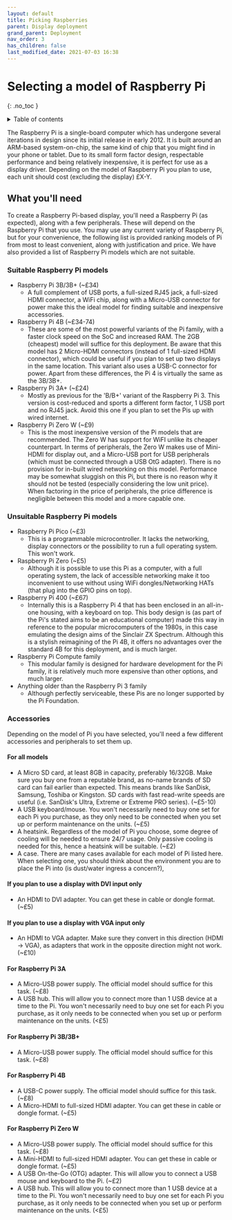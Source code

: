 ```yaml
---
layout: default
title: Picking Raspberries
parent: Display deployment
grand_parent: Deployment
nav_order: 3
has_children: false
last_modified_date: 2021-07-03 16:38
---
```


# Selecting a model of Raspberry Pi
{: .no_toc }

<details close markdown="block">
  <summary>
    Table of contents
  </summary>
  {: .text-delta }
1. TOC
{:toc}
</details>

The Raspberry Pi is a single-board computer which has undergone several iterations in design since its initial release in early 2012. It is built around an ARM-based system-on-chip, the same kind of chip that you might find in your phone or tablet. Due to its small form factor design, respectable performance and being relatively inexpensive, it is perfect for use as a display driver. Depending on the model of Raspberry Pi you plan to use, each unit should cost (excluding the display) £X-Y.

## What you'll need

To create a Raspberry Pi-based display, you'll need a Raspberry Pi (as expected), along with a few peripherals. These will depend on the Raspberry Pi that you use. You may use any current variety of Raspberry Pi, but for your convenience, the following list is provided ranking models of Pi from most to least convenient, along with justification and price. We have also provided a list of Raspberry Pi models which are not suitable.

### Suitable Raspberry Pi models
- Raspberry Pi 3B/3B+ (~£34)
  - A full complement of USB ports, a full-sized RJ45 jack, a full-sized HDMI connector, a WiFi chip, along with a Micro-USB connector for power make this the ideal model for finding suitable and inexpensive accessories.
- Raspberry Pi 4B (~£34-74)
  - These are some of the most powerful variants of the Pi family, with a faster clock speed on the SoC and increased RAM. The 2GB (cheapest) model will suffice for this deployment. Be aware that this model has 2 Micro-HDMI connectors (instead of 1 full-sized HDMI connector), which could be useful if you plan to set up two displays in the same location. This variant also uses a USB-C connector for power. Apart from these differences, the Pi 4 is virtually the same as the 3B/3B+.
- Raspberry Pi 3A+ (~£24)
  - Mostly as previous for the 'B/B+' variant of the Raspberry Pi 3. This version is cost-reduced and sports a different form factor, 1 USB port and no RJ45 jack. Avoid this one if you plan to set the Pis up with wired internet.
- Raspberry Pi Zero W (~£9)
  - This is the most inexpensive version of the Pi models that are recommended. The Zero W has support for WiFI unlike its cheaper counterpart. In terms of peripherals, the Zero W makes use of Mini-HDMI for display out, and a Micro-USB port for USB peripherals (which must be connected through a USB OtG adapter). There is no provision for in-built wired networking on this model. Performance may be somewhat sluggish on this Pi, but there is no reason why it should not be tested (especially considering the low unit price). When factoring in the price of peripherals, the price difference is negligible between this model and a more capable one.


### Unsuitable Raspberry Pi models
- Raspberry Pi Pico (~£3)
  - This is a programmable microcontroller. It lacks the networking, display connectors or the possibility to run a full operating system. This won't work.
- Raspberry Pi Zero (~£5)
  - Although it is possible to use this Pi as a computer, with a full operating system, the lack of accessible networking make it too inconvenient to use without using WiFi dongles/Networking HATs (that plug into the GPIO pins on top).
- Raspberry Pi 400 (~£67)
  - Internally this is a Raspberry Pi 4 that has been enclosed in an all-in-one housing, with a keyboard on top. This body design is (as part of the Pi's stated aims to be an educational computer) made this way in reference to the popular microcomputers of the 1980s, in this case emulating the design aims of the Sinclair ZX Spectrum. Although this is a stylish reimagining of the Pi 4B, it offers no advantages over the standard 4B for this deployment, and is much larger.
- Raspberry Pi Compute family
  - This modular family is designed for hardware development for the Pi family, it is relatively much more expensive than other options, and much larger.
- Anything older than the Raspberry Pi 3 family
  - Although perfectly serviceable, these Pis are no longer supported by the Pi Foundation.

### Accessories

Depending on the model of Pi you have selected, you'll need a few different accessories and peripherals to set them up.

#### For all models

- A Micro SD card, at least 8GB in capacity, preferably 16/32GB. Make sure you buy one from a reputable brand, as no-name brands of SD card can fail earlier than expected. This means brands like SanDisk, Samsung, Toshiba or Kingston. SD cards with fast read-write speeds are useful (i.e. SanDisk's Ultra, Extreme or Extreme PRO series). (~£5-10)
- A USB keyboard/mouse. You won't necessarily need to buy one set for each Pi you purchase, as they only need to be connected when you set up or perform maintenance on the units. (~£5)
- A heatsink. Regardless of the model of Pi you choose, some degree of cooling will be needed to ensure 24/7 usage. Only passive cooling is needed for this, hence a heatsink will be suitable. (~£2)
- A case. There are many cases available for each model of Pi listed here. When selecting one, you should think about the environment you are to place the Pi into (is dust/water ingress a concern?), 

#### If you plan to use a display with DVI input only

- An HDMI to DVI adapter. You can get these in cable or dongle format. (~£5)

#### If you plan to use a display with VGA input only

- An HDMI to VGA adapter. Make sure they convert in this direction (HDMI → VGA), as adapters that work in the opposite direction might not work. (~£10)

#### For Raspberry Pi 3A

- A Micro-USB power supply. The official model should suffice for this task. (~£8)
- A USB hub. This will allow you to connect more than 1 USB device at a time to the Pi. You won't necessarily need to buy one set for each Pi you purchase, as it only needs to be connected when you set up or perform maintenance on the units. (<£5)

#### For Raspberry Pi 3B/3B+

- A Micro-USB power supply. The official model should suffice for this task. (~£8)

#### For Raspberry Pi 4B

- A USB-C power supply. The official model should suffice for this task. (~£8)
- A Micro-HDMI to full-sized HDMI adapter. You can get these in cable or dongle format. (~£5)

#### For Raspberry Pi Zero W

- A Micro-USB power supply. The official model should suffice for this task. (~£8)
- A Mini-HDMI to full-sized HDMI adapter. You can get these in cable or dongle format. (~£5)
- A USB On-the-Go (OTG) adapter. This will allow you to connect a USB mouse and keyboard to the Pi. (~£2)
- A USB hub. This will allow you to connect more than 1 USB device at a time to the Pi. You won't necessarily need to buy one set for each Pi you purchase, as it only needs to be connected when you set up or perform maintenance on the units. (<£5)